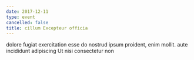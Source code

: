 ```yaml
---
date: 2017-12-11
type: event
cancelled: false
title: cillum Excepteur officia
---
```

dolore fugiat exercitation esse do nostrud ipsum proident, enim mollit. aute incididunt adipiscing Ut nisi consectetur non